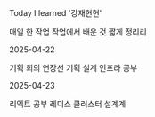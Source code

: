 Today I learned
'강재현현'

매일 한 작업
작업에서 배운 것 짧게 정리리


2025-04-22

기획 회의 연장선
기획 설계
인프라 공부

2025-04-23

리엑트 공부
레디스 클러스터 설계계
